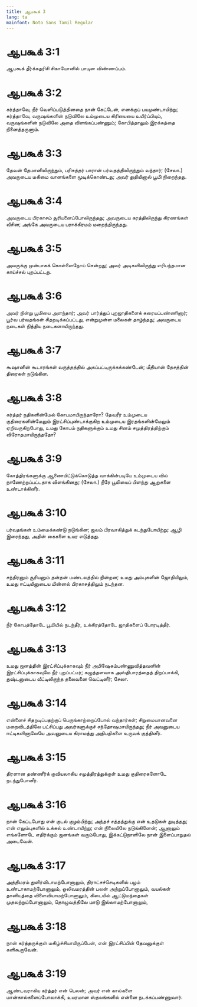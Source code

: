 ```yaml
---
title: ஆபகூக் 3
lang: ta
mainfont: Noto Sans Tamil Regular
---
```


# ஆபகூக் 3:1

ஆபகூக் தீர்க்கதரிசி சிகாயோனில் பாடின விண்ணப்பம்.

# ஆபகூக் 3:2

கர்த்தாவே, நீர் வெளிப்படுத்தினதை நான் கேட்டேன், எனக்குப் பயமுண்டாயிற்று; கர்த்தாவே, வருஷங்களின் நடுவிலே உம்முடைய கிரியையை உயிர்ப்பியும், வருஷங்களின் நடுவிலே அதை விளங்கப்பண்ணும்; கோபித்தாலும் இரக்கத்தை நினைத்தருளும்.

# ஆபகூக் 3:3

தேவன் தேமானிலிருந்தும், பரிசுத்தர் பாரான் பர்வதத்திலிருந்தும் வந்தார்; (சேலா.) அவருடைய மகிமை வானங்களை மூடிக்கொண்டது; அவர் துதியினால் பூமி நிறைந்தது.

# ஆபகூக் 3:4

அவருடைய பிரகாசம் சூரியனைப்போலிருந்தது; அவருடைய கரத்திலிருந்து கிரணங்கள் வீசின; அங்கே அவருடைய பராக்கிரமம் மறைந்திருந்தது.

# ஆபகூக் 3:5

அவருக்கு முன்பாகக் கொள்ளைநோய் சென்றது; அவர் அடிகளிலிருந்து எரிபந்தமான காய்ச்சல் புறப்பட்டது.

# ஆபகூக் 3:6

அவர் நின்று பூமியை அளந்தார்; அவர் பார்த்துப் புறஜாதிகளைக் கரையப்பண்ணினார்; பூர்வ பர்வதங்கள் சிதறடிக்கப்பட்டது, என்றுமுள்ள மலைகள் தாழ்ந்தது; அவருடைய நடைகள் நித்திய நடைகளாயிருந்தது.

# ஆபகூக் 3:7

கூஷானின் கூடாரங்கள் வருத்தத்தில் அகப்பட்டிருக்கக்கண்டேன்; மீதியான் தேசத்தின் திரைகள் நடுங்கின.

# ஆபகூக் 3:8

கர்த்தர் நதிகளின்மேல் கோபமாயிருந்தாரோ? தேவரீர் உம்முடைய குதிரைகளின்மேலும் இரட்சிப்புண்டாக்குகிற உம்முடைய இரதங்களின்மேலும் ஏறிவருகிறபோது, உமது கோபம் நதிகளுக்கும் உமது சினம் சமுத்திரத்திற்கும் விரோதமாயிருந்ததோ?

# ஆபகூக் 3:9

கோத்திரங்களுக்கு ஆணையிட்டுக்கொடுத்த வாக்கின்படியே உம்முடைய வில் நாணேற்றப்பட்டதாக விளங்கினது; (சேலா.) நீரே பூமியைப் பிளந்து ஆறுகளை உண்டாக்கினீர்.

# ஆபகூக் 3:10

பர்வதங்கள் உம்மைக்கண்டு நடுங்கின; ஜலம் பிரவாகித்துக் கடந்துபோயிற்று; ஆழி இரைந்தது, அதின் கைகளை உயர எடுத்தது.

# ஆபகூக் 3:11

சந்திரனும் சூரியனும் தன்தன் மண்டலத்தில் நின்றன; உமது அம்புகளின் ஜோதியிலும், உமது ஈட்டியினுடைய மின்னல் பிரகாசத்திலும் நடந்தன.

# ஆபகூக் 3:12

நீர் கோபத்தோடே பூமியில் நடந்தீர், உக்கிரத்தோடே ஜாதிகளைப் போரடித்தீர்.

# ஆபகூக் 3:13

உமது ஜனத்தின் இரட்சிப்புக்காகவும் நீர் அபிஷேகம்பண்ணுவித்தவனின் இரட்சிப்புக்காகவுமே நீர் புறப்பட்டீர்; கழுத்தளவாக அஸ்திபாரத்தைத் திறப்பாக்கி, துஷ்டனுடைய வீட்டிலிருந்த தலைவனை வெட்டினீர்; சேலா.

# ஆபகூக் 3:14

என்னைச் சிதறடிப்பதற்குப் பெருங்காற்றைப்போல் வந்தார்கள்; சிறுமையானவனை மறைவிடத்திலே பட்சிப்பது அவர்களுக்குச் சந்தோஷமாயிருந்தது; நீர் அவனுடைய ஈட்டிகளினாலேயே அவனுடைய கிராமத்து அதிபதிகளை உருவக் குத்தினீர்.

# ஆபகூக் 3:15

திரளான தண்ணீர்க் குவியலாகிய சமுத்திரத்துக்குள் உமது குதிரைகளோடே நடந்துபோனீர்.

# ஆபகூக் 3:16

நான் கேட்டபோது என் குடல் குழம்பிற்று; அந்தச் சத்தத்துக்கு என் உதடுகள் துடித்தது; என் எலும்புகளில் உக்கல் உண்டாயிற்று; என் நிலையிலே நடுங்கினேன்; ஆனாலும் எங்களோடே எதிர்க்கும் ஜனங்கள் வரும்போது, இக்கட்டுநாளிலே நான் இளைப்பாறுதல் அடைவேன்.

# ஆபகூக் 3:17

அத்திமரம் துளிர்விடாமற்போனாலும், திராட்சச்செடிகளில் பழம் உண்டாகாமற்போனாலும், ஒலிவமரத்தின் பலன் அற்றுப்போனாலும், வயல்கள் தானியத்தை விளைவியாமற்போனாலும், கிடையில் ஆட்டுமந்தைகள் முதலற்றுப்போனாலும், தொழுவத்திலே மாடு இல்லாமற்போனாலும்,

# ஆபகூக் 3:18

நான் கர்த்தருக்குள் மகிழ்ச்சியாயிருப்பேன், என் இரட்சிப்பின் தேவனுக்குள் களிகூருவேன்.

# ஆபகூக் 3:19

ஆண்டவராகிய கர்த்தர் என் பெலன்; அவர் என் கால்களை மான்கால்களைப்போலாக்கி, உயரமான ஸ்தலங்களில் என்னை நடக்கப்பண்ணுவார்.

